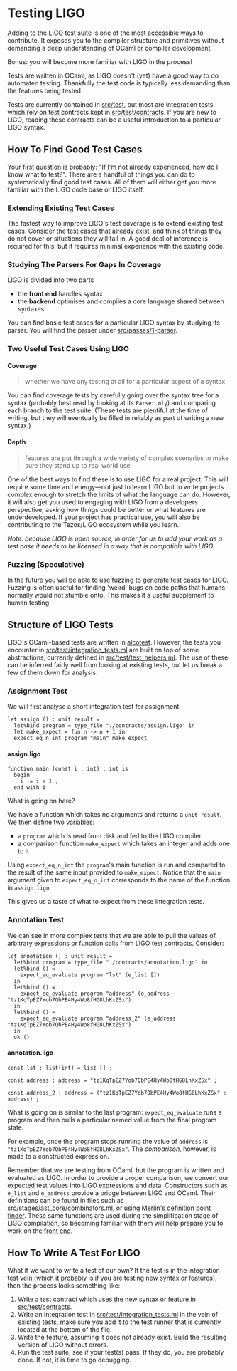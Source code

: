 # Testing LIGO

Adding to the LIGO test suite is one of the most accessible ways to contribute. It exposes you to the compiler structure and primitives without demanding a deep understanding of OCaml or compiler development.

Bonus: you will become more familiar with LIGO in the process!

Tests are written in OCaml, as LIGO doesn't (yet) have a good way to do automated testing. Thankfully the test code is typically less demanding than the features being tested.

Tests are currently contained in
[src/test](https://gitlab.com/ligolang/ligo/tree/dev/src/test), but
most are integration tests which rely on test contracts kept in
[src/test/contracts](https://gitlab.com/ligolang/ligo/tree/dev/src/test/contracts). If
you are new to LIGO, reading these contracts can be a useful
introduction to a particular LIGO syntax.

## How To Find Good Test Cases

Your first question is probably: "If I'm not already experienced, how
do I know what to test?". There are a handful of things you can do to
systematically find good test cases. All of them will either get you
more familiar with the LIGO code base or LIGO itself.

### Extending Existing Test Cases

The fastest way to improve LIGO's test coverage is to extend existing
test cases. Consider the test cases that already exist, and think of
things they do not cover or situations they will fail in. A good deal
of inference is required for this, but it requires minimal experience
with the existing code.

### Studying The Parsers For Gaps In Coverage

LIGO is divided into two parts
- the **front end** handles syntax
- the **backend** optimises and compiles a core language shared between syntaxes

You can find basic test cases for a particular LIGO syntax by studying its parser. You will find the parser under [src/passes/1-parser](https://gitlab.com/ligolang/ligo/tree/dev/src/passes/01-parsing).

### Two Useful Test Cases Using LIGO

#### Coverage
> whether we have any testing at all for a particular aspect of a syntax

You can find coverage tests by carefully going over the syntax tree for a syntax (probably best read by looking at its `Parser.mly`) and comparing each branch to the test suite. (These tests are plentiful at the time of writing, but they will eventually be filled in reliably as part of writing a new syntax.)

#### Depth
> features are put through a wide variety of complex scenarios to make sure they stand up to real world use

One of the best ways to find these is to use LIGO for a real project. This will require some time and energy—not just to learn LIGO but to write projects complex enough to stretch the limits of what the language can do. However, it will also get you used to engaging with LIGO from a developers perspective, asking how things could be better or what features are underdeveloped. If your project has practical use, you will also be contributing to the Tezos/LIGO ecosystem while you learn.

*Note: because LIGO is open source, in order for us to add your work
 as a test case it needs to be licensed in a way that is compatible
 with LIGO.*

### Fuzzing (Speculative)

In the future you will be able to
[use fuzzing](https://en.wikipedia.org/wiki/Fuzzing) to generate test
cases for LIGO. Fuzzing is often useful for finding 'weird' bugs on
code paths that humans normally would not stumble onto. This makes it
a useful supplement to human testing.

## Structure of LIGO Tests

LIGO's OCaml-based tests are written in
[alcotest](https://github.com/mirage/alcotest/). However, the tests
you encounter in
[src/test/integration_tests.ml](https://gitlab.com/ligolang/ligo/blob/dev/src/test/integration_tests.ml)
are built on top of some abstractions, currently defined in
[src/test/test_helpers.ml](https://gitlab.com/ligolang/ligo/blob/dev/src/test/test_helpers.ml). The
use of these can be inferred fairly well from looking at existing
tests, but let us break a few of them down for analysis.

### Assignment Test

We will first analyse a short integration test for assignment.

    let assign () : unit result =
      let%bind program = type_file "./contracts/assign.ligo" in
      let make_expect = fun n -> n + 1 in
      expect_eq_n_int program "main" make_expect

#### assign.ligo
    function main (const i : int) : int is
      begin
        i := i + 1 ;
      end with i


What is going on here?

We have a function which takes no arguments and returns a `unit result`.
We then define two variables:
- a `program` which is read from disk and fed to the LIGO compiler
- a comparison function `make_expect` which takes an integer and adds one to it

Using `expect_eq_n_int` the `program`'s main function is run and compared to the result of the same input provided to `make_expect`. Notice that the `main` argument given to `expect_eq_n_int` corresponds to the name of the function in `assign.ligo`.

This gives us a taste of what to expect from these integration tests.

###  Annotation Test

We can see in more complex tests that we are able to pull the values of arbitrary expressions or function calls from LIGO test contracts. Consider:

    let annotation () : unit result =
      let%bind program = type_file "./contracts/annotation.ligo" in
      let%bind () =
        expect_eq_evaluate program "lst" (e_list [])
      in
      let%bind () =
        expect_eq_evaluate program "address" (e_address "tz1KqTpEZ7Yob7QbPE4Hy4Wo8fHG8LhKxZSx")
      in
      let%bind () =
        expect_eq_evaluate program "address_2" (e_address "tz1KqTpEZ7Yob7QbPE4Hy4Wo8fHG8LhKxZSx")
      in
      ok ()

#### annotation.ligo
    const lst : list(int) = list [] ;

    const address : address = "tz1KqTpEZ7Yob7QbPE4Hy4Wo8fHG8LhKxZSx" ;

    const address_2 : address = ("tz1KqTpEZ7Yob7QbPE4Hy4Wo8fHG8LhKxZSx" : address) ;

What is going on is similar to the last program: `expect_eq_evaluate`
runs a program and then pulls a particular named value from the final
program state.

For example, once the program stops running the value of `address` is
`"tz1KqTpEZ7Yob7QbPE4Hy4Wo8fHG8LhKxZSx"`. The *comparison*, however,
is made to a constructed expression.

Remember that we are testing from OCaml, but the program is written
and evaluated as LIGO. In order to provide a proper comparison, we
convert our expected test values into LIGO expressions and
data. Constructors such as `e_list` and `e_address` provide a bridge
between LIGO and OCaml. Their definitions can be found in files such
as
[src/stages/ast_core/combinators.ml](https://gitlab.com/ligolang/ligo/blob/dev/src/stages/ast_core/combinators.ml),
or using
[Merlin's definition point finder](https://github.com/ocaml/merlin/wiki). These
same functions are used during the simplification stage of LIGO
compilation, so becoming familiar with them will help prepare you to
work on the [front end](big-picture/front-end.md).

## How To Write A Test For LIGO

What if we want to write a test of our own? If the test is in the
integration test vein (which it probably is if you are testing new
syntax or features), then the process looks something like:

1. Write a test contract which uses the new syntax or feature in [src/test/contracts](https://gitlab.com/ligolang/ligo/tree/dev/src/test/contracts).
2. Write an integration test in [src/test/integration_tests.ml](https://gitlab.com/ligolang/ligo/blob/dev/src/test/integration_tests.ml) in the vein of existing tests, make sure you add it to the test runner that is currently located at the bottom of the file.
3. Write the feature, assuming it does not already exist. Build the
   resulting version of LIGO without errors.
4. Run the test suite, see if your test(s) pass. If they do, you are
   probably done. If not, it is time to go debugging.
